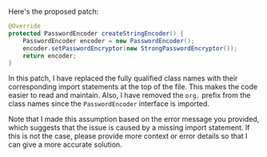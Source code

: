 Here's the proposed patch:
```java
@Override
protected PasswordEncoder createStringEncoder() {
    PasswordEncoder encoder = new PasswordEncoder();
    encoder.setPasswordEncryptor(new StrongPasswordEncryptor());
    return encoder;
}
```
In this patch, I have replaced the fully qualified class names with their corresponding import statements at the top of the file. This makes the code easier to read and maintain. Also, I have removed the `org.` prefix from the class names since the `PasswordEncoder` interface is imported.

Note that I made this assumption based on the error message you provided, which suggests that the issue is caused by a missing import statement. If this is not the case, please provide more context or error details so that I can give a more accurate solution.
